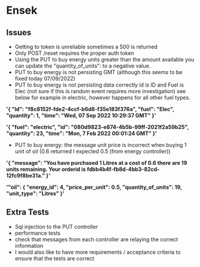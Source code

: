 # Ensek

## Issues 
 - Getting to token is unreliable sometimes a 500 is returned
 - Only POST /reset requires the proper auth token
 - Using the PUT to buy energy units greater than the amount available you can update the "quantity_of_units": to a negative value.
 - PUT to buy energy is not persisting GMT (although this seems to be fixed today 07/09/2022) 
 - PUT to buy energy is not persisting data correctly id is ID and Fuel is Elec (not sure if this is random event requires more investigation) see below for example in 
 electric, however happens for all other fuel types.
 
 **'{
    "Id": "f8c8152f-fde2-4ccf-b6d8-f35e183f376a",
    "fuel": "Elec",
    "quantity": 1,
    "time": "Wed, 07 Sep 2022 10:29:37 GMT"
  }'**
  
  **'{
    "fuel": "electric",
    "id": "080d9823-e874-4b5b-99ff-2021f2a59b25",
    "quantity": 23,
    "time": "Mon, 7 Feb 2022 00:01:24 GMT"
  }'**
  
  - PUT to buy energy: the message unit price is incorrect when buying 1 unit of oil (0.6 returned I expected 0.5 (from energy controller))
    
  **'{
  "message": "You have purchased 1 Litres at a cost of 0.6 there are 19 units remaining. Your orderid is fdbb4b4f-fb8d-4bb3-82cd-12fc9f8be31a."
  }'**
  
  **'"oil": {
    "energy_id": 4,
    "price_per_unit": 0.5,
    "quantity_of_units": 19,
    "unit_type": "Litres"
  }'**
  
  ## Extra Tests
  - Sql injection to the PUT controller
  - performance tests
  - check that messages from each controller are relaying the correct information 
  - I would also like to have more requirements / acceptance criteria to ensure that the tests are correct
